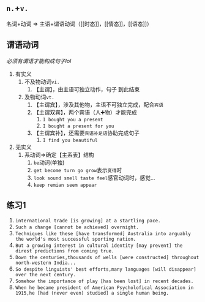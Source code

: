 ## `n.`+`v.`
名词+动词  => 主语+谓语动词（[[时态]]，[[情态]]，[[语态]]）

## 谓语动词
_必须有谓语才能构成句子lol_
1. 有实义
	1. 不及物动词`vi.`
		1. 【主谓】，由主语可独立动作，句子 到此结束
	2. 及物动词`vt.`
		1. 【主谓宾】，涉及其他物，主语不可独立完成，配合`宾语`
		2. 【主谓双宾】，两个宾语（人➕物）才能完成
			1. `I bought you a present`
			2. `I bought a present for you`
		3. 【主谓宾补】，还需要`宾语补足语`协助完成句子
			1. `I find you beautiful`
2. 无实义
	1. 系动词=>确定【主系表】结构
		1. `be`动词(单独)
		2. `get become turn go grow`表示`变得`时
		3. `look sound smell taste feel`感官动词时，感觉...
		4. `keep remian seem appear`

## 练习1
1. `international trade [is growing] at a startling pace.`
2. `Such a change [cannot be achieved] overnight.`
3. `Techniques like these [have transformed] Australia into arguably the world's most successful sporting nation.`
4. `But a growing interest in cultural identity [may prevent] the direst predictions from coming true.`
5. `Down the centuries,thousands of wells [were constructed] throughout north-western India...`
6. `So despite linguists' best efforts,many languages [will disappear] over the next century.`
7. `Somehow the importance of play [has been lost] in recent decades.`
8. `When he became president of American Psycholofical Association in 1915,he [had (never even) studied] a single human being.`
